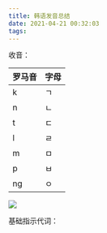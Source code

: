```yaml
---
title: 韩语发音总结
date: 2021-04-21 00:32:03
tags:
---
```

收音：

| 罗马音 | 字母 |
| ------ | ---- |
| k      | ㄱ  |
| n      | ㄴ  |
| t      | ㄷ  |
| l      | ㄹ  |
| m      | ㅁ  |
| p      | ㅂ  |
| ng     | ㅇ  |

![](https://cdn.jsdelivr.net/gh/kiritosan/pic@master/img/%E6%94%B6%E9%9F%B3.png)

基础指示代词：




